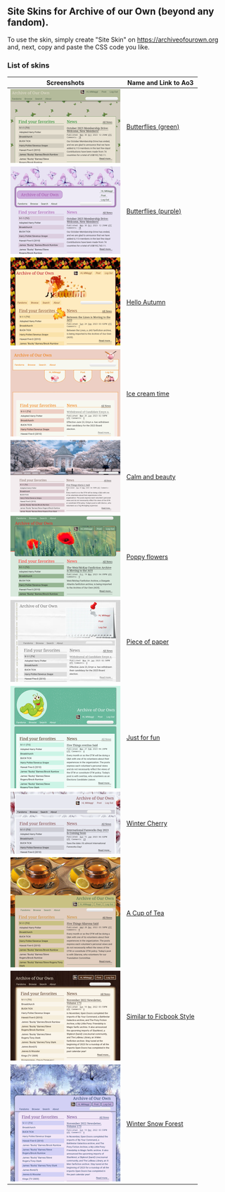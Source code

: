## Site Skins for Archive of our Own (beyond any fandom).
To use the skin, simply create "Site Skin" on https://archiveofourown.org and, next, copy and paste the CSS code you like.

### List of skins
| Screenshots | Name and Link to Ao3 |
| --- | --- |
| ![Butterflies green](https://github.com/Ao3SiteSkins/Original-skins/blob/main/Screenshots/Butterfliesgreen.png "Butterflies green") | <a href="https://archiveofourown.org/works/51412624">Butterflies (green)</a> |
| ![Butterflies purple](https://github.com/Ao3SiteSkins/Original-skins/blob/main/Screenshots/Butterfliespurple.png "Butterflies purple") | <a href="https://archiveofourown.org/works/51412987">Butterflies (purple)</a> |
| ![Hello Autumn](https://github.com/Ao3SiteSkins/Original-skins/blob/main/Screenshots/HelloAutumn.png "Hello Autumn") | <a href="https://archiveofourown.org/works/50345023">Hello Autumn</a> |
| ![Ice cream time](https://github.com/Ao3SiteSkins/Original-skins/blob/main/Screenshots/Icecreamtime.png "Ice cream time") | <a href="https://archiveofourown.org/works/48230536">Ice cream time</a> |
| ![Calm and beauty](https://github.com/Ao3SiteSkins/Original-skins/blob/main/Screenshots/Calmandbeauty.png "Calm and beauty") | <a href="https://archiveofourown.org/works/47402725">Calm and beauty</a> |
| ![Poppy flowers](https://github.com/Ao3SiteSkins/Original-skins/blob/main/Screenshots/Poppyflowers.png "Poppy flowers") | <a href="https://archiveofourown.org/works/47314081">Poppy flowers</a> |
| ![Piece of paper](https://github.com/Ao3SiteSkins/Original-skins/blob/main/Screenshots/Pieceofpaper.png "Piece of paper") | <a href="https://archiveofourown.org/works/48274822">Piece of paper</a> |
| ![Just for fun](https://github.com/Ao3SiteSkins/Original-skins/blob/main/Screenshots/Justforfun.png "Just for fun") | <a href="https://archiveofourown.org/works/45407854">Just for fun</a> |
| ![Winter Cherry](https://github.com/Ao3SiteSkins/Original-skins/blob/main/Screenshots/WinterCherry.png "Winter Cherry") | <a href="https://archiveofourown.org/works/44369359">Winter Cherry</a> |
| ![Cup of Tea](https://github.com/Ao3SiteSkins/Original-skins/blob/main/Screenshots/CupofTea.png "Cup of Tea") | <a href="https://archiveofourown.org/works/43940451">A Cup of Tea</a> |
| ![Ficbook Style](https://github.com/Ao3SiteSkins/Original-skins/blob/main/Screenshots/FicbookStyle.png "Ficbook Style") | <a href="https://archiveofourown.org/works/43594614">Similar to Ficbook Style</a> |
| ![Winter Snow Forest](https://github.com/Ao3SiteSkins/Original-skins/blob/main/Screenshots/WinterSnowForest.png "Winter Snow Forest") | <a href="https://archiveofourown.org/works/43584939">Winter Snow Forest</a> |









